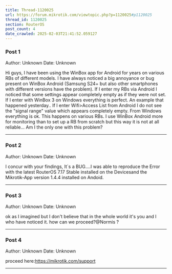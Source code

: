 ```yaml
---
title: Thread-1120025
url: https://forum.mikrotik.com/viewtopic.php?p=1120025#p1120025
thread_id: 1120025
section: RouterOS
post_count: 4
date_crawled: 2025-02-03T21:41:52.059127
---
```


### Post 1
Author: Unknown
Date: Unknown

Hi guys, I have been using the WinBox app for Android for years on various RBs of different models. I have always noticed a big annoyance or bug present on WinBox Android (Samsung S24+ but also other smartphones with different versions have the problem). If I enter my RBs via Android I noticed that some settings appear completely empty as if they were not set. If I enter with WinBox 3 on Windows everything is perfect. An example that happened yesterday.. If I enter Wifi>Access List from Android I do not see the "signal range" value which appears completely empty. From Windows everything is ok. This happens on various RBs. I use WinBox Android more for monitoring than to set up a RB from scratch but this way it is not at all reliable... Am I the only one with this problem?

---
### Post 2
Author: Unknown
Date: Unknown

I concur with your findings,  It`s a BUG....I was able to reproduce the Error with the latest RouterOS 7.17 Stable installed on the Devicesand the Mikrotik-App version 1.4.4 installed on Andoid.

---
### Post 3
Author: Unknown
Date: Unknown

ok as I imagined but I don't believe that in the whole world it's you and I who have noticed it. how can we proceed?@Normis ?

---
### Post 4
Author: Unknown
Date: Unknown

proceed here:https://mikrotik.com/support

---
